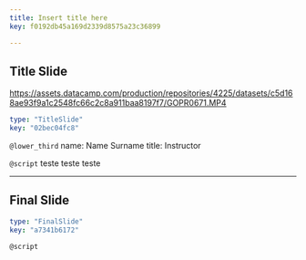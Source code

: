 ```yaml
---
title: Insert title here
key: f0192db45a169d2339d8575a23c36899

---
```

## Title Slide
https://assets.datacamp.com/production/repositories/4225/datasets/c5d168ae93f9a1c2548fc66c2c8a911baa8197f7/GOPR0671.MP4

```yaml
type: "TitleSlide"
key: "02bec04fc8"
```

`@lower_third`
name: Name Surname
title: Instructor


`@script`
teste 
teste teste


---
## Final Slide

```yaml
type: "FinalSlide"
key: "a7341b6172"
```

`@script`


